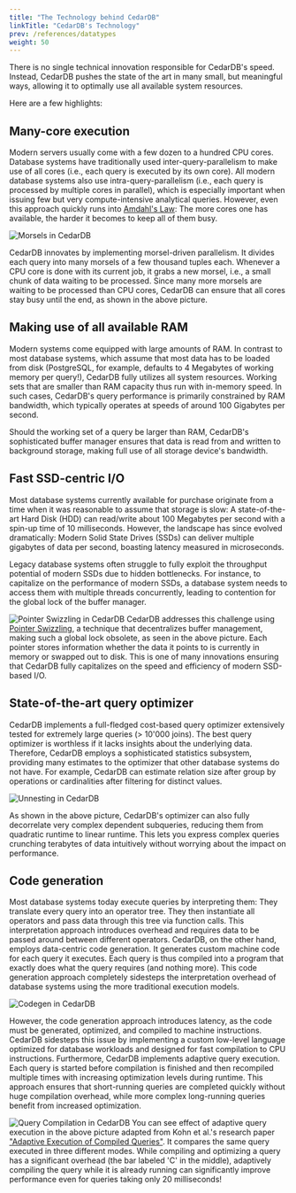 ```yaml
---
title: "The Technology behind CedarDB"
linkTitle: "CedarDB's Technology"
prev: /references/datatypes
weight: 50
---
```


There is no single technical innovation responsible for CedarDB's speed.
Instead, CedarDB pushes the state of the art in many small, but meaningful ways, allowing it to optimally use all
available system resources.

Here are a few highlights:

## Many-core execution

Modern servers usually come with a few dozen to a hundred CPU cores. Database systems have traditionally used
inter-query-parallelism to make use of all cores (i.e., each query is executed by its own core). All modern database
systems also use intra-query-parallelism (i.e., each query is processed by multiple cores in parallel), which is
especially important when issuing few but very compute-intensive analytical queries. However, even this approach quickly
runs into [Amdahl's Law](https://en.wikipedia.org/wiki/Amdahl%27s_law): The more cores one has available, the harder it
becomes to keep all of them busy.

![Morsels in CedarDB](/images/morsels.svg "Four threads using morsel-driven execution, © André Kohn")

CedarDB innovates by implementing morsel-driven parallelism. It divides each query into many morsels of a few thousand
tuples each. Whenever a CPU core is done with its current job, it grabs a new morsel, i.e., a small chunk of data
waiting to be processed. Since many more morsels are waiting to be processed than CPU cores, CedarDB can ensure that all
cores stay busy until the end, as shown in the above picture.

## Making use of all available RAM

Modern systems come equipped with large amounts of RAM. In contrast to most database systems, which assume that most
data has to be loaded from disk (PostgreSQL, for example, defaults to 4 Megabytes of working memory per query!), CedarDB
fully utilizes all system resources. Working sets that are smaller than RAM capacity thus run with in-memory speed. In
such cases, CedarDB's query performance is primarily constrained by RAM bandwidth, which typically operates at speeds of
around 100 Gigabytes per second.

Should the working set of a query be larger than RAM, CedarDB's sophisticated buffer manager ensures that data is read
from and written to background storage, making full use of all storage device's bandwidth.

## Fast SSD-centric I/O

Most database systems currently available for purchase originate from a time when it was reasonable to assume that
storage is slow: A state-of-the-art Hard Disk (HDD) can read/write about 100 Megabytes per second with a spin-up time of
10 milliseconds. However, the landscape has since evolved dramatically: Modern Solid State Drives (SSDs) can deliver
multiple gigabytes of data per second, boasting latency measured in microseconds.

Legacy database systems often struggle to fully exploit the throughput potential of modern SSDs due to hidden
bottlenecks. For instance, to capitalize on the performance of modern SSDs, a database system needs to access them with
multiple threads concurrently, leading to contention for the global lock of the buffer manager.

![Pointer Swizzling in CedarDB](/images/pointer_swizzling.svg "Using pointer swizzling for buffer management © Michael Freitag")
CedarDB addresses this challenge using [Pointer Swizzling](https://en.wikipedia.org/wiki/Pointer_swizzling), a technique
that decentralizes buffer management, making such a global lock obsolete, as seen in the above picture. Each pointer
stores information whether the data it points to is currently in memory or swapped out to disk.
This is one of many innovations ensuring that CedarDB fully capitalizes on the speed and efficiency of modern SSD-based
I/O.

## State-of-the-art query optimizer

CedarDB implements a full-fledged cost-based query optimizer extensively tested for extremely large queries (> 10'000
joins). The best query optimizer is worthless if it lacks insights about the underlying data. Therefore, CedarDB employs
a sophisticated statistics subsystem, providing many estimates to the optimizer that other database systems do not have.
For example, CedarDB can estimate relation size after group by operations or cardinalities after filtering for distinct
values.

![Unnesting in CedarDB](/images/unnesting.svg "Unnesting a subquery containing an aggregation")

As shown in the above picture, CedarDB's optimizer can also fully decorrelate very complex dependent subqueries,
reducing them from quadratic runtime to linear runtime. This lets you express complex queries crunching terabytes of
data intuitively without worrying about the impact on performance.

## Code generation

Most database systems today execute queries by interpreting them:
They translate every query into an operator tree. They then instantiate all operators and pass data through this tree
via function calls.
This interpretation approach introduces overhead and requires data to be passed around between different operators.
CedarDB, on the other hand, employs data-centric code generation. It generates custom machine code for each query it
executes.
Each query is thus compiled into a program that exactly does what the query requires (and nothing more).
This code generation approach completely sidesteps the interpretation overhead of database systems using the more
traditional execution models.

![Codegen in CedarDB](/images/tightloops.svg "Transforming an operator tree into code, © Maximilian Bandle")

However, the code generation approach introduces latency, as the code must be generated, optimized, and compiled to
machine instructions. CedarDB sidesteps this issue by implementing a custom low-level language optimized for database
workloads and designed for fast compilation to CPU instructions.
Furthermore, CedarDB implements adaptive query execution. Each query is started before compilation is finished and then
recompiled multiple times with increasing optimization levels during runtime.
This approach ensures that short-running queries are completed quickly without huge compilation overhead, while more
complex long-running queries benefit from increased optimization.

![Query Compilation in CedarDB](/images/tpchprofiles.svg "Adaptive query compilation, © André Kohn")
You can see effect of adaptive query execution in the above picture adapted from Kohn et al.'s research
paper ["Adaptive Execution of Compiled Queries"](https://db.in.tum.de/~leis/papers/adaptiveexecution.pdf). It compares
the same query executed in three different modes. While compiling and optimizing a query has a significant overhead (the
bar labeled 'C' in the middle), adaptively compiling the query while it is already running can significantly improve
performance even for queries taking only 20 milliseconds!
